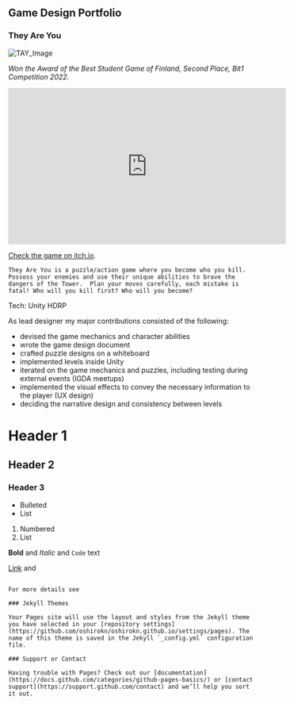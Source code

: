 ## Game Design Portfolio

### They Are You

![TAY_Image]([src](https://img.itch.zone/aW1nLzg5NDE2ODcucG5n/original/43cbZe.png))

_Won the Award of the Best Student Game of Finland, Second Place, Bit1 Competition 2022._

<iframe width="560" height="315" src="https://www.youtube.com/watch?v=0RCS__MLQj4" frameborder="0" allow="autoplay; encrypted-media" allowfullscreen></iframe> 

[Check the game on itch.io]([https://docs.github.com/en/github/writing-on-github/getting-started-with-writing-and-formatting-on-github/basic-writing-and-formatting-syntax](https://aalto-gamedesign.itch.io/they-are-you)).

``They Are You is a puzzle/action game where you become who you kill. Possess your enemies and use their unique abilities to brave the dangers of the Tower. 
Plan your moves carefully, each mistake is fatal! Who will you kill first? Who will you become?``

Tech: Unity HDRP

As lead designer my major contributions consisted of the following:
- devised the game mechanics and character abilities
- wrote the game design document
- crafted puzzle designs on a whiteboard
- implemented levels inside Unity
- iterated on the game mechanics and puzzles, including testing during external events (IGDA meetups)
- implemented the visual effects to convey the necessary information to the player (UX design)
- deciding the narrative design and consistency between levels

# Header 1
## Header 2
### Header 3

- Bulleted
- List

1. Numbered
2. List

**Bold** and _Italic_ and `Code` text

[Link](url) and 
```

For more details see 

### Jekyll Themes

Your Pages site will use the layout and styles from the Jekyll theme you have selected in your [repository settings](https://github.com/oshirokn/oshirokn.github.io/settings/pages). The name of this theme is saved in the Jekyll `_config.yml` configuration file.

### Support or Contact

Having trouble with Pages? Check out our [documentation](https://docs.github.com/categories/github-pages-basics/) or [contact support](https://support.github.com/contact) and we’ll help you sort it out.
